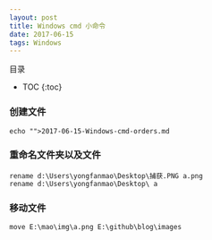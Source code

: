 ```yaml
---
layout: post
title: Windows cmd 小命令
date: 2017-06-15
tags: Windows
---
```


目录

* TOC 
{:toc}

### 创建文件
	echo "">2017-06-15-Windows-cmd-orders.md

### 重命名文件夹以及文件
	rename d:\Users\yongfanmao\Desktop\捕获.PNG a.png
	rename d:\Users\yongfanmao\Desktop\ a

### 移动文件
	move E:\mao\img\a.png E:\github\blog\images
